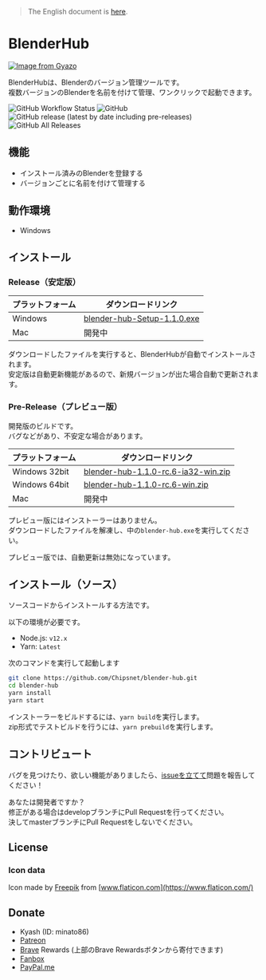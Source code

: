 > The English document is [here](./README_en.md).

# BlenderHub

[![Image from Gyazo](https://i.gyazo.com/66b65ee1e919d97eb1eaea00566dbc3f.png)](https://gyazo.com/66b65ee1e919d97eb1eaea00566dbc3f)

BlenderHubは、Blenderのバージョン管理ツールです。       
複数バージョンのBlenderを名前を付けて管理、ワンクリックで起動できます。

![GitHub Workflow Status](https://img.shields.io/github/workflow/status/Chipsnet/blender-hub/Node.js%20CI?style=flat-square)
![GitHub](https://img.shields.io/github/license/chipsnet/blender-hub?style=flat-square)
![GitHub release (latest by date including pre-releases)](https://img.shields.io/github/v/release/chipsnet/blender-hub?include_prereleases&style=flat-square)
![GitHub All Releases](https://img.shields.io/github/downloads/chipsnet/blender-hub/total?style=flat-square)


## 機能

- インストール済みのBlenderを登録する
- バージョンごとに名前を付けて管理する

## 動作環境

- Windows

## インストール

### Release（安定版）

|プラットフォーム|ダウンロードリンク|
|---------------|----------------|
|Windows|[blender-hub-Setup-1.1.0.exe](https://github.com/Chipsnet/blender-hub/releases/download/v1.1.0/blender-hub-Setup-1.1.0.exe)|
|Mac|開発中|

ダウンロードしたファイルを実行すると、BlenderHubが自動でインストールされます。      
安定版は自動更新機能があるので、新規バージョンが出た場合自動で更新されます。

### Pre-Release（プレビュー版）

開発版のビルドです。        
バグなどがあり、不安定な場合があります。

|プラットフォーム|ダウンロードリンク|
|---------------|----------------|
|Windows 32bit|[blender-hub-1.1.0-rc.6-ia32-win.zip](https://github.com/Chipsnet/blender-hub/releases/download/v1.1.0-rc.6/blender-hub-1.1.0-rc.6-ia32-win.zip)|
|Windows 64bit|[blender-hub-1.1.0-rc.6-win.zip](https://github.com/Chipsnet/blender-hub/releases/download/v1.1.0-rc.6/blender-hub-1.1.0-rc.6-win.zip)|
|Mac|開発中|

プレビュー版にはインストーラーはありません。        
ダウンロードしたファイルを解凍し、中の`blender-hub.exe`を実行してください。

プレビュー版では、自動更新は無効になっています。

## インストール（ソース）

ソースコードからインストールする方法です。

以下の環境が必要です。

- Node.js: `v12.x`
- Yarn: `Latest`

次のコマンドを実行して起動します

```bash
git clone https://github.com/Chipsnet/blender-hub.git
cd blender-hub
yarn install
yarn start
```

インストーラーをビルドするには、`yarn build`を実行します。      
zip形式でテストビルドを行うには、`yarn prebuild`を実行します。

## コントリビュート

バグを見つけたり、欲しい機能がありましたら、[issueを立てて](https://github.com/Chipsnet/blender-hub/issues)問題を報告してください！

あなたは開発者ですか？      
修正がある場合はdevelopブランチにPull Requestを行ってください。     
決してmasterブランチにPull Requestをしないでください。

## License

### Icon data

Icon made by [Freepik](https://www.flaticon.com/authors/freepik) from [www.flaticon.com](https://www.flaticon.com/)

## Donate

- Kyash (ID: minato86)
- [Patreon](https://www.patreon.com/minato86)
- [Brave](https://brave.com/chi953) Rewards (上部のBrave Rewardsボタンから寄付できます)
- [Fanbox](https://minato86.fanbox.cc/)
- [PayPal.me](https://www.paypal.me/minatoo86)